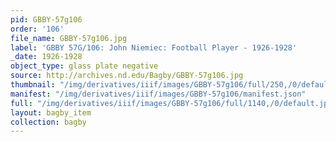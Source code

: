```yaml
---
pid: GBBY-57g106
order: '106'
file_name: GBBY-57g106.jpg
label: 'GBBY 57G/106: John Niemiec: Football Player - 1926-1928'
_date: 1926-1928
object_type: glass plate negative
source: http://archives.nd.edu/Bagby/GBBY-57g106.jpg
thumbnail: "/img/derivatives/iiif/images/GBBY-57g106/full/250,/0/default.jpg"
manifest: "/img/derivatives/iiif/images/GBBY-57g106/manifest.json"
full: "/img/derivatives/iiif/images/GBBY-57g106/full/1140,/0/default.jpg"
layout: bagby_item
collection: bagby
---
```

